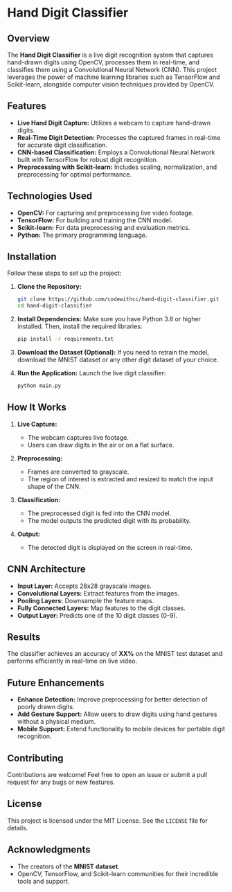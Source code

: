 # Hand Digit Classifier

## Overview
The **Hand Digit Classifier** is a live digit recognition system that captures hand-drawn digits using OpenCV, processes them in real-time, and classifies them using a Convolutional Neural Network (CNN). This project leverages the power of machine learning libraries such as TensorFlow and Scikit-learn, alongside computer vision techniques provided by OpenCV.

## Features
- **Live Hand Digit Capture:** Utilizes a webcam to capture hand-drawn digits.
- **Real-Time Digit Detection:** Processes the captured frames in real-time for accurate digit classification.
- **CNN-based Classification:** Employs a Convolutional Neural Network built with TensorFlow for robust digit recognition.
- **Preprocessing with Scikit-learn:** Includes scaling, normalization, and preprocessing for optimal performance.

## Technologies Used
- **OpenCV:** For capturing and preprocessing live video footage.
- **TensorFlow:** For building and training the CNN model.
- **Scikit-learn:** For data preprocessing and evaluation metrics.
- **Python:** The primary programming language.

## Installation
Follow these steps to set up the project:

1. **Clone the Repository:**
   ```bash
   git clone https://github.com/codewithcc/hand-digit-classifier.git
   cd hand-digit-classifier
   ```

2. **Install Dependencies:**
   Make sure you have Python 3.8 or higher installed. Then, install the required libraries:
   ```bash
   pip install -r requirements.txt
   ```

3. **Download the Dataset (Optional):**
   If you need to retrain the model, download the MNIST dataset or any other digit dataset of your choice.

4. **Run the Application:**
   Launch the live digit classifier:
   ```bash
   python main.py
   ```

## How It Works
1. **Live Capture:**
   - The webcam captures live footage.
   - Users can draw digits in the air or on a flat surface.

2. **Preprocessing:**
   - Frames are converted to grayscale.
   - The region of interest is extracted and resized to match the input shape of the CNN.

3. **Classification:**
   - The preprocessed digit is fed into the CNN model.
   - The model outputs the predicted digit with its probability.

4. **Output:**
   - The detected digit is displayed on the screen in real-time.

## CNN Architecture
- **Input Layer:** Accepts 28x28 grayscale images.
- **Convolutional Layers:** Extract features from the images.
- **Pooling Layers:** Downsample the feature maps.
- **Fully Connected Layers:** Map features to the digit classes.
- **Output Layer:** Predicts one of the 10 digit classes (0-9).

## Results
The classifier achieves an accuracy of **XX%** on the MNIST test dataset and performs efficiently in real-time on live video.

## Future Enhancements
- **Enhance Detection:** Improve preprocessing for better detection of poorly drawn digits.
- **Add Gesture Support:** Allow users to draw digits using hand gestures without a physical medium.
- **Mobile Support:** Extend functionality to mobile devices for portable digit recognition.

## Contributing
Contributions are welcome! Feel free to open an issue or submit a pull request for any bugs or new features.

## License
This project is licensed under the MIT License. See the `LICENSE` file for details.

## Acknowledgments
- The creators of the **MNIST dataset**.
- OpenCV, TensorFlow, and Scikit-learn communities for their incredible tools and support.
